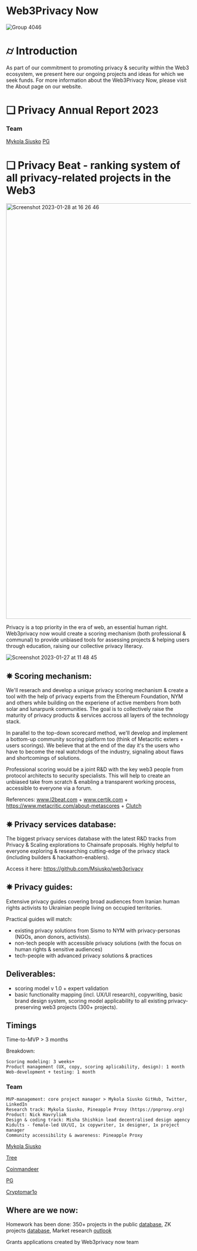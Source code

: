 # Web3Privacy Now
![Group 4046](https://github.com/web3privacy/grants/assets/101947219/4bb947f3-c8fd-4f2d-9816-b8e6e1d0d820)

# ⌭ Introduction
As part of our commitment to promoting privacy & security within the Web3 ecosystem, we present here our ongoing projects and ideas for which we seek funds. For more information about the Web3Privacy Now, please visit the About page on our website.

# ❏ Privacy Annual Report 2023

### Team
[Mykola Siusko](https://github.com/Msiusko)
[PG](https://github.com/EclecticSamurai)

# ❏ Privacy Beat - ranking system of all privacy-related projects in the Web3

<img width="1129" alt="Screenshot 2023-01-28 at 16 26 46" src="https://github.com/web3privacy/grants/assets/101947219/8c0aeabe-8ab4-4ef4-b1aa-0c8390318418">

Privacy is a top priority in the era of web, an essential human right. Web3privacy now would create a scoring mechanism (both professional & communal) to provide unbiased tools for assessing projects & helping users through education, raising our collective privacy literacy.

![Screenshot 2023-01-27 at 11 48 45](https://github.com/web3privacy/grants/assets/101947219/61c00f05-369c-4990-a5db-651365208c99)

## ✵ Scoring mechanism: 
We'll reserach and develop a unique privacy scoring mechanism & create a tool with the help of privacy experts from the Ethereum Foundation, NYM and others while building on the experiene of active members from both solar and lunarpunk communities. The goal is to collectively raise the maturity of privacy products & services accross all layers of the technology stack.

In parallel to the top-down scorecard method, we'll develop and implement a bottom-up community scoring platform too (think of Metacritic exters + users scorings). We believe that at the end of the day it's the users who have to become the real watchdogs of the industry, signaling about flaws and shortcomings of solutions.

Professional scoring would be a joint R&D with the key web3 people from protocol architects to security specialists. This will help to create an unbiased take from scratch & enabling a transparent working process, accessible to everyone via a forum.

References: www.l2beat.com + www.certik.com + https://www.metacritic.com/about-metascores + [Clutch](https://clutch.co/methodology)

## ✵ Privacy services database:
The biggest privacy services database with the latest R&D tracks from Privacy & Scaling explorations to Chainsafe proposals. Highly helpful to everyone exploring & researching cutting-edge of the privacy stack (including builders & hackathon-enablers).

Access it here: https://github.com/Msiusko/web3privacy

## ✵ Privacy guides: 
Extensive privacy guides covering broad audiences from Iranian human rights activists to Ukrainian people living on occupied territories.

Practical guides will match:

- existing privacy solutions from Sismo to NYM with privacy-personas (NGOs, anon donors, activists).
- non-tech people with accessible privacy solutions (with the focus on human rights & sensitive audiences)
- tech-people with advanced privacy solutions & practices

## Deliverables:
- scoring model v 1.0 + expert validation
- basic functionality mapping (incl. UX/UI research), copywriting, basic brand design system, scoring model applicability to all existing privacy-preserving web3 projects (300+ projects).

## Timings

Time-to-MVP > 3 months

Breakdown:

    Scoring modeling: 3 weeks+
    Product management (UX, copy, scoring aplicability, design): 1 month
    Web-development + testing: 1 month


### Team


    MVP-management: core project manager > Mykola Siusko GitHub, Twitter, LinkedIn
    Research track: Mykola Siusko, Pineapple Proxy (https://pnproxy.org)
    Product: Nick Havryliak
    Design & coding track: Misha Shishkin lead decentralised design agency Kidults - female-led UX/UI, 1x copywriter, 1x designer, 1x project manager
    Community accessibility & awareness: Pineapple Proxy


[Mykola Siusko](https://github.com/Msiusko)

[Tree](https://github.com/burningtree)

[Coinmandeer](https://github.com/coinmandeer)

[PG](https://github.com/EclecticSamurai)

[Cryptomar1o](https://github.com/cryptomar1o)

## Where are we now:
Homework has been done: 350+ projects in the public [database](https://github.com/Msiusko/web3privacy), ZK projects [database](https://github.com/Msiusko/web3privacy/tree/main/ZKprivacylandscape), Market research [outlook](https://github.com/Msiusko/web3privacy/blob/main/Market%20overview/Privacy%20market%20outlook%20in%20Web3%20by%20Mykola%20Siusko%20(Jan%202023).pdf)

Grants applications created by Web3privacy now team
